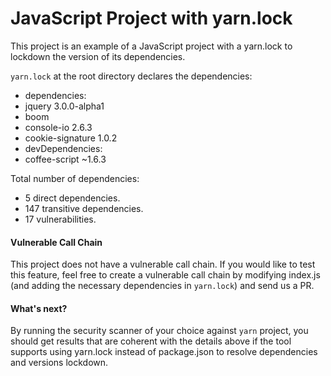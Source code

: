 # JavaScript Project with yarn.lock

This project is an example of a JavaScript project with a yarn.lock to lockdown the version of its dependencies.

`yarn.lock` at the root directory declares the dependencies:
- dependencies:
 - jquery 3.0.0-alpha1
 - boom
 - console-io 2.6.3
 - cookie-signature 1.0.2
- devDependencies:
 - coffee-script ~1.6.3

Total number of dependencies:
- 5 direct dependencies.
- 147 transitive dependencies.
- 17 vulnerabilities.

#### Vulnerable Call Chain
This project does not have a vulnerable call chain. If you would like to test this feature, feel free to create a vulnerable call chain by modifying index.js (and adding the necessary dependencies in `yarn.lock`) and send us a PR.

#### What's next?
By running the security scanner of your choice against `yarn` project, you should get results that are coherent with the details above if the tool supports using yarn.lock instead of package.json to resolve dependencies and versions lockdown.
